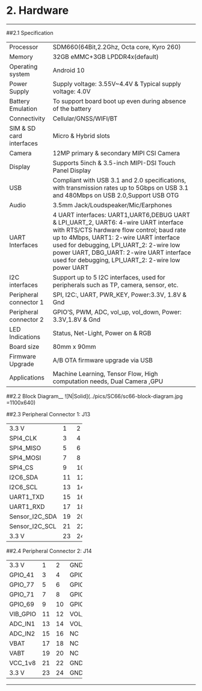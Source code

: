 # 2. Hardware

------------
##2.1 Specification

<table class="spec">
<tr><td>Processor</td><td>SDM660(64Bit,2.2Ghz, Octa core, Kyro 260)</td></tr>
<tr><td>Memory</td><td>32GB eMMC+3GB LPDDR4x(default)</td></tr>
<tr><td>Operating system</td><td>Android 10</td></tr>
<tr><td>Power Supply</td><td>Supply voltage: 3.55V~4.4V & Typical supply voltage: 4.0V</td></tr>
<tr><td>Battery Emulation</td><td>To support board boot up even during absence of the battery</td></tr>
<tr><td>Connectivity</td><td>Cellular/GNSS/WIFI/BT</td></tr>
<tr><td>SIM &amp; SD card interfaces </td><td>Micro & Hybrid slots</td></tr>
<tr><td>Camera</td><td>12MP primary & secondary MIPI CSI Camera</td></tr>
<tr><td>Display</td><td>Supports 5inch & 3.5-inch MIPI-DSI Touch Panel Display</td></tr>
<tr><td>USB</td><td>Compliant with USB 3.1 and 2.0 specifications, with transmission rates up to 5Gbps on USB 3.1 and 480Mbps on USB 2.0,Support USB OTG</td></tr>
<tr><td>Audio</td><td>3.5mm Jack/Loudspeaker/Mic/Earphones</td></tr>
<tr><td>UART Interfaces</td><td>4 UART interfaces: UART1,UART6,DEBUG UART & LPI_UART_2, UART6: 4-wire UART interface with RTS/CTS hardware flow control; baud rate up to 4Mbps, UART1: 2-wire UART interface used for debugging, LPI_UART_2: 2-wire low power UART, DBG_UART: 2-wire UART interface used for debugging, LPI_UART_2: 2-wire low power UART</td></tr>
<tr><td>I2C interfaces</td><td>Support up to 5 I2C interfaces, used for peripherals such as TP, camera, sensor, etc.</td></tr>
<tr><td>Peripheral connector 1</td><td>SPI, I2C:, UART, PWR_KEY, Power:3.3V, 1.8V &amp; Gnd</td></tr>
<tr><td>Peripheral connector 2</td><td>GPIO’S, PWM, ADC, vol_up, vol_down, Power: 3.3V,1.8V &amp; Gnd</td></tr>
<tr><td>LED Indications</td><td>Status, Net-Light, Power on &amp; RGB</td></tr>
<tr><td>Board size</td><td>80mm x 90mm</td></tr>
<tr><td>Firmware Upgrade</td><td>A/B OTA firmware upgrade via USB</td></tr>
<tr><td>Applications</td><td>Machine Learning, Tensor Flow, High computation needs, Dual Camera ,GPU</td></tr>
</table>

##2.2 Block Diagram__
![N|Solid](../pics/SC66/sc66-block-diagram.jpg =1100x640)

##2.3 Peripheral Connector 1: J13

<table style="width: 40%">
    <colgroup>
       <col span="1" style="width: 40%;">
       <col span="1" style="width: 10%;">
       <col span="1" style="width: 10%;">
       <col span="1" style="width: 40%;">
    </colgroup>
<tr><td>3.3 V</td><td>1</td><td>2</td><td>GND</td></tr>
<tr><td>SPI4_CLK</td><td>3</td><td>4</td><td>SPI3_CLK</td></tr>
<tr><td>SPI4_MISO</td><td>5</td><td>6</td><td>SPI3_MISO</td></tr>
<tr><td>SPI4_MOSI</td><td>7</td><td>8</td><td>SPI3_MOSI</td></tr>
<tr><td>SPI4_CS</td><td>9</td><td>10</td><td>SPI3_CS</td></tr>
<tr><td>I2C6_SDA</td><td>11</td><td>12</td><td>PWR_KEY</td></tr>
<tr><td>I2C6_SCL</td><td>13</td><td>14</td><td>UART6_TXD</td></tr>
<tr><td>UART1_TXD</td><td>15</td><td>16</td><td>UART6_RXD</td></tr>
<tr><td>UART1_RXD</td><td>17</td><td>18</td><td>UART6_CTS</td></tr>
<tr><td>Sensor_I2C_SDA</td><td>19</td><td>20</td><td>UART6_RTS</td></tr>
<tr><td>Sensor_I2C_SCL</td><td>21</td><td>22</td><td>VCC_1v8</td></tr>
<tr><td>3.3 V</td><td>23</td><td>24</td><td>GND</td></tr>
</table>


##2.4 Peripheral Connector 2: J14
<table style="width: 40%">
    <colgroup>
       <col span="1" style="width: 40%;">
       <col span="1" style="width: 10%;">
       <col span="1" style="width: 10%;">
       <col span="1" style="width: 40%;">
    </colgroup>
<tr><td>3.3 V</td><td>1</td><td>2</td><td>GND</td></tr>
<tr><td>GPIO_41</td><td>3</td><td>4</td><td>GPIO_61</td></tr>
<tr><td>GPIO_77</td><td>5</td><td>6</td><td>GPIO_72</td></tr>
<tr><td>GPIO_71</td><td>7</td><td>8</td><td>GPIO_68</td></tr>
<tr><td>GPIO_69</td><td>9</td><td>10</td><td>GPIO_70</td></tr>
<tr><td>VIB_GPIO</td><td>11</td><td>12</td><td>VOL_UP</td></tr>
<tr><td>ADC_IN1</td><td>13</td><td>14</td><td>VOL_DOWN</td></tr>
<tr><td>ADC_IN2</td><td>15</td><td>16</td><td>NC</td></tr>
<tr><td>VBAT</td><td>17</td><td>18</td><td>NC</td></tr>
<tr><td>VABT</td><td>19</td><td>20</td><td>NC</td></tr>
<tr><td>VCC_1v8</td><td>21</td><td>22</td><td>GND</td></tr>
<tr><td>3.3 V</td><td>23</td><td>24</td><td>GND</td></tr>
</table>


------------
